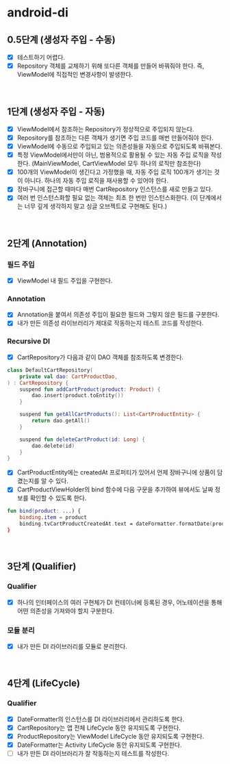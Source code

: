 # android-di
## 0.5단계 (생성자 주입 - 수동)
- [x] 테스트하기 어렵다.
- [x] Repository 객체를 교체하기 위해 또다른 객체를 만들어 바꿔줘야 한다. 즉, ViewModel에 직접적인 변경사항이 발생한다.

<br>

## 1단계 (생성자 주입 - 자동)
- [x] ViewModel에서 참조하는 Repository가 정상적으로 주입되지 않는다.
- [x] Repository를 참조하는 다른 객체가 생기면 주입 코드를 매번 만들어줘야 한다.
- [x] ViewModel에 수동으로 주입되고 있는 의존성들을 자동으로 주입되도록 바꿔본다.
- [x] 특정 ViewModel에서만이 아닌, 범용적으로 활용될 수 있는 자동 주입 로직을 작성한다. (MainViewModel, CartViewModel 모두 하나의 로직만 참조한다)
- [x] 100개의 ViewModel이 생긴다고 가정했을 때, 자동 주입 로직 100개가 생기는 것이 아니다. 하나의 자동 주입 로직을 재사용할 수 있어야 한다.
- [x] 장바구니에 접근할 때마다 매번 CartRepository 인스턴스를 새로 만들고 있다.
- [x] 여러 번 인스턴스화할 필요 없는 객체는 최초 한 번만 인스턴스화한다. (이 단계에서는 너무 깊게 생각하지 말고 싱글 오브젝트로 구현해도 된다.)

<br>

## 2단계 (Annotation)
### 필드 주입
- [x] ViewModel 내 필드 주입을 구현한다.

### Annotation
- [x] Annotation을 붙여서 의존성 주입이 필요한 필드와 그렇지 않은 필드를 구분한다.
- [x] 내가 만든 의존성 라이브러리가 제대로 작동하는지 테스트 코드를 작성한다.

### Recursive DI
- [x] CartRepository가 다음과 같이 DAO 객체를 참조하도록 변경한다.
```kotlin
class DefaultCartRepository(
    private val dao: CartProductDao,
) : CartRepository {
    suspend fun addCartProduct(product: Product) {
        dao.insert(product.toEntity())
    }

    suspend fun getAllCartProducts(): List<CartProductEntity> {
        return dao.getAll()
    }

    suspend fun deleteCartProduct(id: Long) {
        dao.delete(id)
    }
}
```

- [x] CartProductEntity에는 createdAt 프로퍼티가 있어서 언제 장바구니에 상품이 담겼는지를 알 수 있다.
- [x] CartProductViewHolder의 bind 함수에 다음 구문을 추가하여 뷰에서도 날짜 정보를 확인할 수 있도록 한다.
```kotlin
fun bind(product: ...) {
    binding.item = product
    binding.tvCartProductCreatedAt.text = dateFormatter.formatDate(product.createdAt)
}
```

<br>

## 3단계 (Qualifier)
### Qualifier
- [x] 하나의 인터페이스의 여러 구현체가 DI 컨테이너에 등록된 경우, 어노테이션을 통해 어떤 의존성을 가져와야 할지 구분한다.

### 모듈 분리
- [x] 내가 만든 DI 라이브러리를 모듈로 분리한다.

<br>

## 4단계 (LifeCycle)
### Qualifier
- [x] DateFormatter의 인스턴스를 DI 라이브러리에서 관리하도록 한다.
- [x] CartRepository는 앱 전체 LifeCycle 동안 유지되도록 구현한다.
- [x] ProductRepository는 ViewModel LifeCycle 동안 유지되도록 구현한다.
- [x] DateFormatter는 Activity LifeCycle 동안 유지되도록 구현한다.
- [ ] 내가 만든 DI 라이브러리가 잘 작동하는지 테스트를 작성한다.
